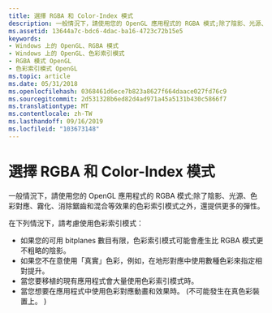 ```yaml
---
title: 選擇 RGBA 和 Color-Index 模式
description: 一般情況下，請使用您的 OpenGL 應用程式的 RGBA 模式;除了陰影、光源、色彩對應、霧化、消除鋸齒和混合等效果的色彩索引模式之外，還提供更多的彈性。
ms.assetid: 13644a7c-bdc6-4dac-ba16-4723c72b15e5
keywords:
- Windows 上的 OpenGL、RGBA 模式
- Windows 上的 OpenGL、色彩索引模式
- RGBA 模式 OpenGL
- 色彩索引模式 OpenGL
ms.topic: article
ms.date: 05/31/2018
ms.openlocfilehash: 0368461d6ece7b823a8627f664daace027fd76c9
ms.sourcegitcommit: 2d531328b6ed82d4ad971a45a5131b430c5866f7
ms.translationtype: MT
ms.contentlocale: zh-TW
ms.lasthandoff: 09/16/2019
ms.locfileid: "103673148"
---
```

# <a name="choosing-between-rgba-and-color-index-mode"></a>選擇 RGBA 和 Color-Index 模式

一般情況下，請使用您的 OpenGL 應用程式的 RGBA 模式;除了陰影、光源、色彩對應、霧化、消除鋸齒和混合等效果的色彩索引模式之外，還提供更多的彈性。

在下列情況下，請考慮使用色彩索引模式：

-   如果您的可用 bitplanes 數目有限，色彩索引模式可能會產生比 RGBA 模式更不粗略的陰影。
-   如果您不在意使用「真實」色彩，例如，在地形對應中使用數種色彩來指定相對提升。
-   當您要移植的現有應用程式會大量使用色彩索引模式時。
-   當您想要在應用程式中使用色彩對應動畫和效果時。  (不可能發生在真色彩裝置上。 ) 

 

 




